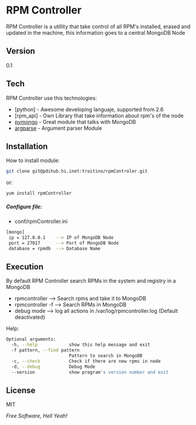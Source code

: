 RPM Controller
=========

RPM Controller is a utillity that take control of all RPM's installed, erased and updated in the machine, this information goes to a central MongoDB Node

Version
----

0.1

Tech
-----------

RPM Controller use this technologies:

* [python] - Awesome developing languaje, supported from 2.6
* [rpm_api] - Own Library that take information about rpm's of the node
* [pymongo] - Great module that talks with MongoDB
* [argparse] - Argument parser Module

Installation
--------------
How to install module:
```sh
git clone git@pdihub.hi.inet:troitino/rpmControler.git
```
or:
```sh
yum install rpmController
```

##### Configure file:

* conf/rpmController.ini

```sh
[mongo]
 ip = 127.0.0.1    --> IP of MongoDB Node
 port = 27017      --> Port of MongoDB Node
 database = rpmdb  --> Database Name
```

Execution
--------------
By default RPM Controller search RPMs in the system and registry in a MongoDB
* rpmcontroller --> Search rpms and take it to MongoDB
* rpmcontroller -f <pattern> --> Search RPMs in MongoDB
* debug mode --> log all actions in /var/log/rpmcontroller.log (Default deactivated)

Help:
```sh
Optional arguments:
  -h, --help            show this help message and exit
  -f pattern, --find pattern
                        Pattern to search in MongoDB
  -c, --check           Check if there are new rpms in node
  -d, --debug           Debug Mode
  --version             show program's version number and exit
```

License
----

MIT

*Free Software, Hell Yeah!*

  [Juan Manuel Parrilla]: juanmanuel.parrilla@amaris.com
  [@kerbeross]: http://twitter.com/@kerbeross
  [Francisco García Troitiño]: troitino@tid.es
  [1]: git@pdihub.hi.inet:troitino/rpmControler.git
  [Pymongo]: https://github.com/mongodb/mongo-python-driver
  [Argparse]: https://code.google.com/p/argparse
